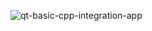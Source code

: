 ![qt-basic-cpp-integration-app](https://github.com/user-attachments/assets/1440d691-4cee-4110-8859-cc77f267ec7b)
